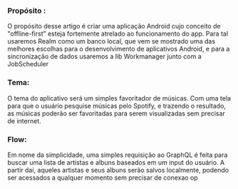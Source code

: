 ### Propósito :

O propósito desse artigo é criar uma aplicação Android cujo conceito de "offline-first" esteja fortemente atrelado ao funcionamento do app.
Para tal usaremos Realm como um banco local, que vem se mostrado uma das melhores escolhas para o desenvolvimento de aplicativos Android, e para a sincronização de dados usaremos a lib Workmanager junto com a JobScheduler

### Tema:
O tema do aplicativo será um simples favoritador de músicas. Com uma tela para que o usuário pesquise músicas pelo Spotify, e trazendo o resultado, as músicas poderão ser favoritadas para serem visualizadas sem precisar de internet.

### Flow:
Em nome da simplicidade, uma simples requisição ao GraphQL é feita para buscar uma lista de artistas e albuns baseados em um input do usuário.
A partir dai, aqueles artistas e seus albuns serão salvos localmente, podendo ser acessados a qualquer momento sem precisar de conexao
op
